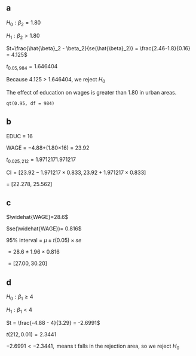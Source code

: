 ## a 

$H_0: \beta_2 =1.80$

$H_1: \beta_2 >1.80$

$t=\frac{\hat{\beta}_2 - \beta_2}{se(\hat{\beta}_2)} = \frac{2.46-1.8}{0.16} = 4.125$

$t_{0.05,984} = 1.646404$ 

Because 4.125 > 1.646404, we reject $H_0$ 

The effect of education on wages is greater than 1.80 in urban areas.

```
qt(0.95, df = 984)
```

## b 

EDUC = 16

WAGE = −4.88+(1.80×16) = 23.92

$t_{0.025,212} = 1.971217  1.971217$

$\text{CI} = [23.92 - 1.971217 \times 0.833, 23.92 + 1.971217 \times 0.833]$

= [22.278, 25.562]


## c 

$\widehat{WAGE}=28.6$

$se(\widehat{WAGE})= 0.816$

95% interval = $\mu \pm t(0.05) \times se$

$= 28.6 \pm 1.96 \times 0.816$

$= [27.00, 30.20]$



## d

$H_0: \beta_1 \geq 4$

$H_1: \beta_1 < 4$

$t = \frac{-4.88 - 4}{3.29} = -2.6991$

$t(212, 0.01) = 2.3441$

$-2.6991 < -2.3441, \text{ means t falls in the rejection area, so we reject } H_0$

